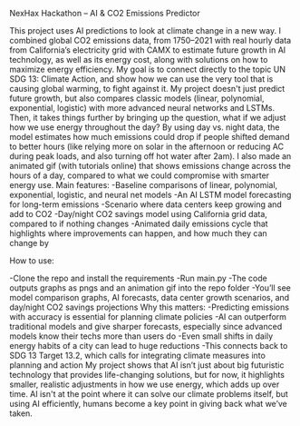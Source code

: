 NexHax Hackathon – AI & CO2 Emissions Predictor

This project uses AI predictions to look at climate change in a new way. I combined global CO2 emissions data, from 1750–2021 with real hourly data from California’s electricity grid with CAMX to estimate future growth in AI technology, as well as its energy cost, along with solutions on how to maximize energy efficiency. My goal is to connect directly to the topic UN SDG 13: Climate Action, and show how we can use the very tool that is causing global warming, to fight against it.
My project doesn't just predict future growth, but also compares classic models (linear, polynomial, exponential, logistic) with more advanced neural networks and LSTMs. Then, it takes things further by bringing up the question, what if we adjust how we use energy throughout the day? By using day vs. night data, the model estimates how much emissions could drop if people shifted demand to better hours (like relying more on solar in the afternoon or reducing AC during peak loads, and also turning off hot water after 2am). I also made an animated gif (with tutorials online) that shows emissions change across the hours of a day, compared to what we could compromise with smarter energy use.
Main features:
-Baseline comparisons of linear, polynomial, exponential, logistic, and neural net models
-An AI LSTM model forecasting for long-term emissions
-Scenario where data centers keep growing and add to CO2
-Day/night CO2 savings model using California grid data, compared to if nothing changes
-Animated daily emissions cycle that highlights where improvements can happen, and how much they can change by

How to use:

-Clone the repo and install the requirements
-Run main.py
-The code outputs graphs as pngs and an animation gif into the repo folder
-You’ll see model comparison graphs, AI forecasts, data center growth scenarios, and day/night CO2 savings projections
Why this matters:
-Predicting emissions with accuracy is essential for planning climate policies
-AI can outperform traditional models and give sharper forecasts, especially since advanced models know their techs more than users do
-Even small shifts in daily energy habits of a city can lead to huge reductions
-This connects back to SDG 13 Target 13.2, which calls for integrating climate measures into planning and action
My project shows that AI isn’t just about big futuristic technology that provides life-changing solutions, but for now, it highlights smaller, realistic adjustments in how we use energy, which adds up over time. AI isn't at the point where it can solve our climate problems itself, but using AI efficiently, humans become a key point in giving back what we’ve taken. 

